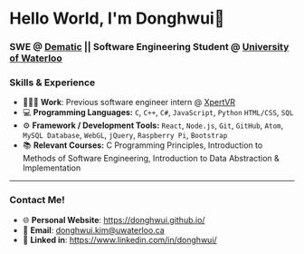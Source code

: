 # Hello World, I'm Donghwui👋
### SWE @ <a href="https://www.dematic.com/en-ca/">Dematic</a> || Software Engineering Student @ <a href="https://uwaterloo.ca/software-engineering">University of Waterloo </a>

### Skills & Experience
- 👨🏻‍💻 **Work**: Previous software engineer intern @ <a href="https://xpertvr.ca/">XpertVR</a>
- 💻 **Programming Languages:** `C`, `C++`, `C#`, `JavaScript`, `Python`  `HTML/CSS`, `SQL`
- ⚙️ **Framework / Development Tools:** `React`, `Node.js`, `Git`, `GitHub`, `Atom`, `MySQL Database`, `WebGL`, `jQuery`, `Raspberry Pi`, `Bootstrap`
- 📚 **Relevant Courses:** C Programming Principles, Introduction to Methods of Software Engineering, Introduction to Data Abstraction & Implementation 

---
### Contact Me!
- 🌐 **Personal Website**: https://donghwui.github.io/
- 📧 **Email**: donghwui.kim@uwaterloo.ca
- 🔗 **Linked in**: https://www.linkedin.com/in/donghwui/
